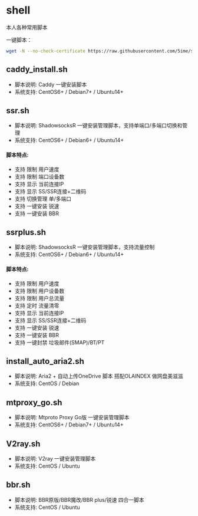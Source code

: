 # shell
本人各种常用脚本

一键脚本：
~~~ bash
wget -N --no-check-certificate https://raw.githubusercontent.com/5ime/shell/master/demo.sh && chmod +x demo.sh && bash demo.sh
~~~

## caddy_install.sh

- 脚本说明: Caddy 一键安装脚本
- 系统支持: CentOS6+ / Debian7+ / Ubuntu14+

## ssr.sh

- 脚本说明: ShadowsocksR 一键安装管理脚本，支持单端口/多端口切换和管理
- 系统支持: CentOS6+ / Debian6+ / Ubuntu14+

#### 脚本特点:

- 支持 限制 用户速度
- 支持 限制 端口设备数
- 支持 显示 当前连接IP
- 支持 显示 SS/SSR连接+二维码
- 支持 切换管理 单/多端口
- 支持 一键安装 锐速
- 支持 一键安装 BBR

## ssrplus.sh

- 脚本说明: ShadowsocksR 一键安装管理脚本，支持流量控制
- 系统支持: CentOS6+ / Debian6+ / Ubuntu14+

#### 脚本特点:

- 支持 限制 用户速度
- 支持 限制 用户设备数
- 支持 限制 用户总流量
- 支持 定时 流量清零
- 支持 显示 当前连接IP
- 支持 显示 SS/SSR连接+二维码
- 支持 一键安装 锐速
- 支持 一键安装 BBR
- 支持 一键封禁 垃圾邮件(SMAP)/BT/PT

## install_auto_aria2.sh

- 脚本说明: Aria2 + 自动上传OneDrive 脚本 搭配OLAINDEX 做网盘美滋滋
- 系统支持: CentOS / Debian

## mtproxy_go.sh

- 脚本说明: Mtproto Proxy Go版 一键安装管理脚本
- 系统支持: CentOS6+ / Debian7+ / Ubuntu14+

## V2ray.sh

- 脚本说明: V2ray 一键安装管理脚本
- 系统支持: CentOS / Ubuntu

## bbr.sh

- 脚本说明: BBR原版/BBR魔改/BBR plus/锐速 四合一脚本
- 系统支持: CentOS / Ubuntu
